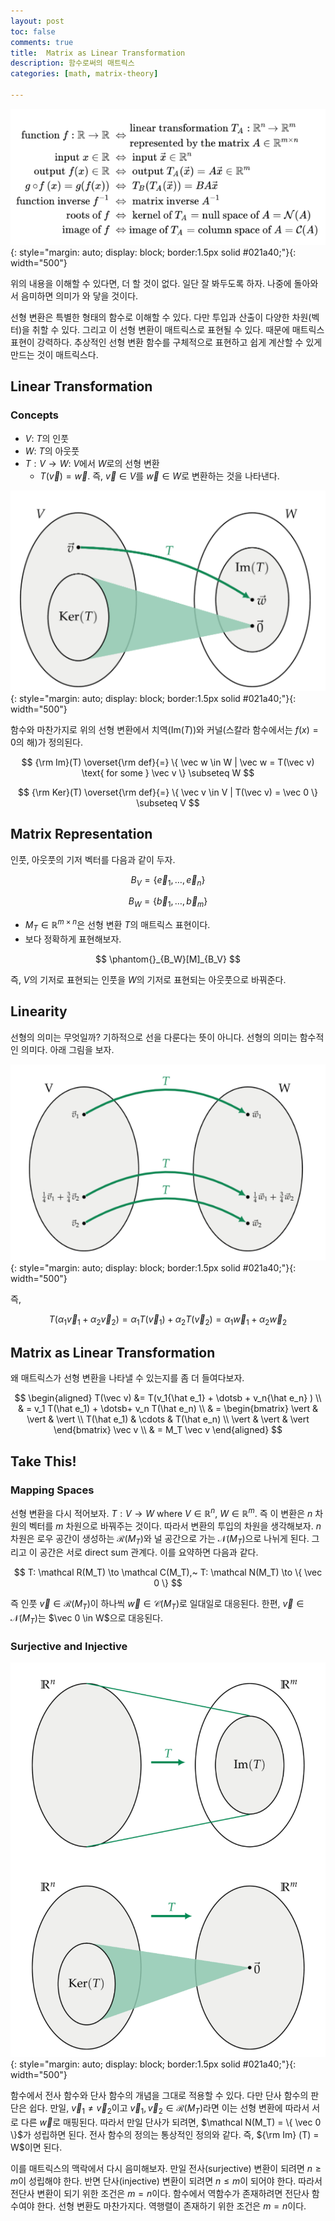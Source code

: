 ```yaml
---
layout: post
toc: false
comments: true
title:  Matrix as Linear Transformation
description: 함수로써의 매트릭스 
categories: [math, matrix-theory]

---
```


![enter image description here](https://github.com/anarinsk/lostineconomics-v2-1/blob/master/images/linear-transform/matrix_func.png?raw=true){: style="margin: auto; display: block; border:1.5px solid #021a40;"}{: width="500"}

위의 내용을 이해할 수 있다면, 더 할 것이 없다. 일단 잘 봐두도록 하자. 나중에 돌아와서 음미하면 의미가 와 닿을 것이다. 

선형 변환은 특별한 형태의 함수로 이해할 수 있다. 다만 투입과 산출이 다양한 차원(벡터)을 취할 수 있다. 그리고 이 선형 변환이 매트릭스로 표현될 수 있다. 때문에 매트릭스 표현이 강력하다. 추상적인 선형 변환 함수를 구체적으로 표현하고 쉽게 계산할 수 있게 만드는 것이 매트릭스다. 

## Linear Transformation 

### Concepts 

- $V$: $T$의 인풋 
- $W$: $T$의 아웃풋 
- $T: V \to W$: $V$에서 $W$로의 선형 변환 
	- $T(\vec v) = \vec w$. 즉, $\vec v \in V$를 $\vec w \in W$로 변환하는 것을 나타낸다. 

![enter image description here](https://github.com/anarinsk/lostineconomics-v2-1/blob/master/images/linear-transform/matrix_func_fig.png?raw=true){: style="margin: auto; display: block; border:1.5px solid #021a40;"}{: width="500"}

함수와 마찬가지로 위의 선형 변환에서 치역(Im($T$))와 커널(스칼라 함수에서는 $f(x) = 0$의 해)가 정의된다. 

$$
{\rm Im}(T) \overset{\rm def}{=} \{ \vec w \in W | \vec w = T(\vec v) \text{ for some } \vec v \} \subseteq W
$$

$$
{\rm Ker}(T) \overset{\rm def}{=} \{ \vec v \in V | T(\vec v) = \vec 0 \} \subseteq V
$$

## Matrix Representation 

인풋, 아웃풋의 기저 벡터를 다음과 같이 두자. 

$$
B_V = \{ \vec e_1, \dotsc, \vec e_n \}
$$

$$
B_W = \{ \vec b_1, \dotsc, \vec b_m \}
$$

- $M_T \in \mathbb R^{m \times n}$은 선형 변환 $T$의 매트릭스 표현이다. 
- 보다 정확하게 표현해보자. 

$$
\phantom{}_{B_W}[M]_{B_V}
$$

즉, $V$의 기저로 표현되는 인풋을 $W$의 기저로 표현되는 아웃풋으로 바꿔준다. 

## Linearity 

선형의 의미는 무엇일까? 기하적으로 선을 다룬다는 뜻이 아니다. 선형의 의미는 함수적인 의미다. 아래 그림을 보자. 

![enter image description here](https://github.com/anarinsk/lostineconomics-v2-1/blob/master/images/linear-transform/linearity.png?raw=true){: style="margin: auto; display: block; border:1.5px solid #021a40;"}{: width="500"}

즉, 

$$
T(\alpha_1 \vec v_1 + \alpha_2 \vec v_2) = \alpha_1 T(\vec v_1) + \alpha_2 T(\vec v_2) = \alpha_1 \vec w_1 + \alpha_2 \vec w_2 
$$ 

## Matrix as Linear Transformation

왜 매트릭스가 선형 변환을 나타낼 수 있는지를 좀 더 들여다보자. 

$$
\begin{aligned}
T(\vec v)  &=  T(v_1{\hat e_1} + \dotsb + v_n{\hat e_n} ) \\
& =  v_1 T(\hat e_1) + \dotsb+ v_n T(\hat e_n)  \\
& = 
\begin{bmatrix}
\vert & \vert & \vert \\
T(\hat e_1) & \cdots & T(\hat e_n) \\
\vert & \vert & \vert
\end{bmatrix} \vec v \\
& = M_T \vec v
\end{aligned}
$$

## Take This!  

### Mapping Spaces 

선형 변환을 다시 적어보자. $T: V \to W$ where $V \in \mathbb R^n$, $W \in \mathbb R^m$. 즉 이 변환은 $n$ 차원의 벡터를 $m$ 차원으로 바꿔주는 것이다. 따라서 변환의 투입의 차원을 생각해보자. $n$ 차원은 로우 공간이 생성하는 $\mathcal R (M_T)$와 널 공간으로 가는 $\mathcal N(M_T)$으로 나뉘게 된다. 그리고 이 공간은 서로 direct sum 관계다. 이를 요약하면 다음과 같다. 

$$
T: \mathcal R(M_T) \to \mathcal C(M_T),~  
T: \mathcal N(M_T) \to \{ \vec 0 \}
$$

즉 인풋 $\vec v \in \mathcal R(M_T)$이 하나씩 $\vec w \in \mathcal C(M_T)$로 일대일로 대응된다. 한편, $\vec v \in \mathcal N(M_T)$는 $\vec 0 \in W$으로 대응된다. 

### Surjective and Injective 

![enter image description here](https://github.com/anarinsk/lostineconomics-v2-1/blob/master/images/linear-transform/sur_inj.png?raw=true){: style="margin: auto; display: block; border:1.5px solid #021a40;"}{: width="500"}

함수에서 전사 함수와 단사 함수의 개념을 그대로 적용할 수 있다. 다만 단사 함수의 판단은 쉽다. 만일, $\vec v_1 \neq \vec v_2$이고 $\vec v_1, \vec v_2 \in \mathcal R(M_T)$라면 이는 선형 변환에 따라서 서로 다른 $\vec w$로 매핑된다. 따라서 만일 단사가 되려면, $\mathcal N(M_T) = \{ \vec 0 \}$가 성립하면 된다. 전사 함수의 정의는 통상적인 정의와 같다. 즉, ${\rm Im} (T) = W$이면 된다. 

이를 매트릭스의 맥락에서 다시 음미해보자. 만일 전사(surjective) 변환이 되려면 $n \geq m$이 성립해야 한다. 반면 단사(injective) 변환이 되려면 $n \leq m$이 되어야 한다. 따라서 전단사 변환이 되기 위한 조건은 $m=n$이다. 함수에서 역함수가 존재하려면 전단사 함수여야 한다. 선형 변환도 마찬가지다. 역행렬이 존재하기 위한 조건은 $m=n$이다. 
<!--stackedit_data:
eyJoaXN0b3J5IjpbLTM1NjcwNDk0Niw1NjgxNTg5NywtMzk1Nj
YxNDYxXX0=
-->